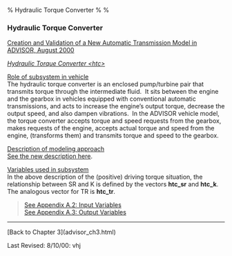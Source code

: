 % Hydraulic Torque Converter
% 
% 

<!DOCTYPE html public "-//w3c//dtd html 4.0 transitional//en">

### Hydraulic Torque Converter

[Creation and Validation of a New Automatic Transmission Model in
ADVISOR, August 2000](NewAutoTX.html)

[*Hydraulic Torque Converter \<htc\>*](htc_fig1.gif)

**<u>**

Role of subsystem in vehicle</b></u> \
 The hydraulic torque converter is an enclosed pump/turbine pair that
transmits torque through the intermediate fluid.  It sits between the
engine and the gearbox in vehicles equipped with conventional automatic
transmissions, and acts to increase the engine’s output torque, decrease
the output speed, and also dampen vibrations.  In the ADVISOR vehicle
model, the torque converter accepts torque and speed requests from the
gearbox, makes requests of the engine, accepts actual torque and speed
from the engine, (transforms them) and transmits torque and speed to the
gearbox.

**<u>**

Description of modeling approach</b></u> \
 [See the new description here](NewAutoTX.html#ModelDescription).

**<u>**

Variables used in subsystem</b></u> \
 In the above description of the (positive) driving torque situation,
the relationship between SR and K is defined by the vectors **htc\_sr**
and **htc\_k**.  The analogous vector for TR is **htc\_tr**.

> [See Appendix A.2: Input
> Variables](advisor_appendices.html#Input%20HTC) \
>  [See Appendix A.3: Output
> Variables](advisor_appendices.html#Output%20HTC)

* * * * *

</p>
[Back to Chapter 3](advisor_ch3.html)

Last Revised: 8/10/00: vhj
